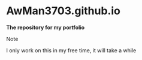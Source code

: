 # AwMan3703.github.io
**The repository for my portfolio**

> [!NOTE]
> I only work on this in my free time, it will take a while
